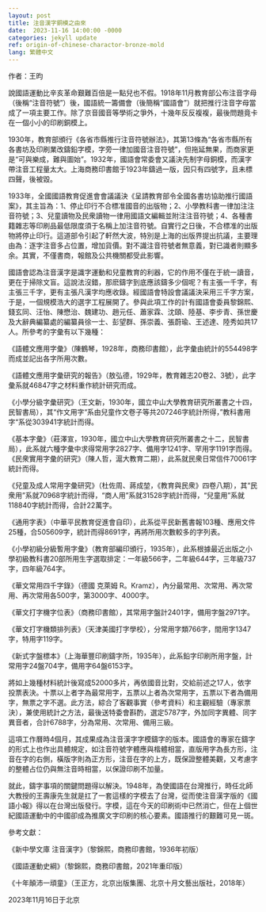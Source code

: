 ```yaml
---
layout: post
title: 注音漢字銅模之由來
date:  2023-11-16 14:00:00 -0000
categories: jekyll update
ref: origin-of-chinese-charactor-bronze-mold
lang: 繁體中文
---
```

作者：王昀


說國語運動比辛亥革命艱難百倍是一點兒也不假。1918年11月教育部公布注音字母（後稱“注音符號”）後，國語統一籌備會（後簡稱“國語會”）就把推行注音字母當成了一項主要工作。除了京音國音等學術之爭外，十幾年反反複複，最後問題竟卡在一個小小的印刷銅模上。

1930年，教育部頒行《各省市縣推行注音符號辦法》，其第13條為“各省市縣所有各書坊及印刷業改鑄鉛字模，字旁一律加國音注音符號”，但拖延無果，而商家更是“可與樂成，難與圖始”。1932年，國語會常委會又議決先制字母銅模，而漢字帶注音工程量太大。上海商務印書館于1923年鑄過一版，因只有四號字，且未標四聲，後被毀。

1933年，全國國語教育促進會會議議決《呈請教育部令全國各書坊協助推行國語案》，其主旨為：1、停止印行不合標准國音的出版物；2、小學教科書一律加注注音符號；3、兒童讀物及民衆讀物一律用國語文編輯並附注注音符號；4、各種書籍雜志等印刷品最低限度須于名稱上加注音符號。自實行之日後，不合標准的出版物將停止印行。這道部令引起了軒然大波，特別是上海的出版界提出抗議，主要理由為：逐字注音多占位置，增加貨價。對不識注音符號者無意義，對已識者則顯多余。其實，不僅書商，報館及公共機關都受此影響。

國語會認為注音漢字是識字運動和兒童教育的利器，它的作用不僅在于統一讀音，更在于掃除文盲。這說法沒錯，那麽鑄字到底應該鑄多少個呢？有主張一千字，有主張三千字，更有主張凡漢字均應收錄。經國語會特設會議議決采用三千字方案，于是，一個規模浩大的選字工程展開了。參與此項工作的計有國語會委員黎錦熙、錢玄同、汪怡、陳懋治、魏建功、趙元任、蕭家霖、沈頤、陸基、李步青、孫世慶及大辭典編纂處的編纂員徐一士、彭望群、孫崇義、張蔚瑜、王述達、陸秀如共17人。所參考的字彙有以下幾種：

《語體文應用字彙》（陳鶴琴，1928年，商務印書館），此字彙由統計的554498字而成並記出各字所用次數。

《語體文應用字彙研究的報告》（敖弘德，1929年，教育雜志20卷2、3號），此字彙系就46847字之材料重作統計研究而成。

《小學分級字彙研究》（王文新，1930年，國立中山大學教育研究所叢書之十四，民智書局），其“作文用字“系由兒童作文卷子等共207246字統計所得，”教科書用字“系從303941字統計而得。

《基本字彙》（莊澤宣，1930年，國立中山大學教育研究所叢書之十二，民智書局），此系就六種字彙中求得常用字2827字、備用字1241字、罕用字1191字而得。
《民衆實用字彙的研究》（陳人哲，滬大教育二期），此系就民衆日常信件70061字統計而得。

《兒童及成人常用字彙研究》（杜佐周、蔣成堃，《教育與民衆》四卷八期），其“民衆用”系就70968字統計而得，“商人用”系就31528字統計而得，“兒童用”系就118840字統計而得，合計22萬字。

《通用字表》（中華平民教育促進會自印），此系從平民新舊書報103種、應用文件25種，合505609字，統計而得8691字，再將所用次數較多的字列表。

《小學初級分級暫用字彙》（教育部編印頒行，1935年），此系根據最近出版之小學初級教科書20部所用生字選取排定：一年級566字，二年級644字，三年級737字，四年級764字。

《華文常用四千字錄》（德國 克萊姆 R。Kramz），內分最常用、次常用、再次常用、再次常用各500字，第3000字、4000字。

《華文打字機字位表》（商務印書館），其常用字盤計2401字，備用字盤2971字。

《華文打字機類排列表》（天津美國打字學校），分常用字類766字，間用字1347字，特用字119字。

《新式字盤標本》（上海華豐印刷鑄字所，1935年），此系鉛字印刷所用字盤，計常用字24盤704字，備用字64盤6153字。

將如上幾種材料統計後寫成52000多片，再依國音比對，交給前述之17人，依字投票表決。十票以上者字為最常用字，五票以上者為次常用字，五票以下者為備用字，無票之字不選。此方法，綜合了客觀事實（參考資料）和主觀經驗（專家票決），兼使用統計之方法，最後送特委會斟酌，選定5787字，外加同字異體、同字異音者，合計6788字，分為常用、次常用、備用三級。

這項工作曆時4個月，其成果成為注音漢字字模鑄字的版本。國語會的專家在鑄字的形式上也作出具體規定，如注音符號字體應與楷體相當，直版用字為長方形，注音在字的右側，橫版字則為正方形，注音在字的上方，既保證整體美觀，又考慮字的整體占位仍與無注音時相當，以保證印刷不加量。

就此，鑄字事項的關鍵問題得以解決。1948年，為使國語在台灣推行，時任北師大教授的王壽康先生就是扛了一套這樣的字模去了台灣，從而使注音漢字版的《國語小報》得以在台灣出版發行。字模，這在今天的印刷術中已然消亡，但在上個世紀國語運動中的中國卻成為推廣文字印刷的核心要素。國語推行的艱難可見一斑。

參考文獻：

《新中學文庫 注音漢字》（黎錦熙，商務印書館，1936年初版）

《國語運動史綱》（黎錦熙，商務印書館，2021年重印版）

《十年顛沛一頑童》（王正方，北京出版集團、北京十月文藝出版社，2018年）

2023年11月16日于北京